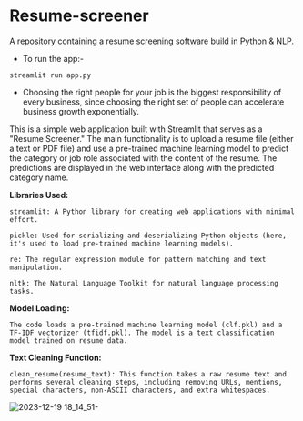# Resume-screener
A repository containing a resume screening software build in Python & NLP.
- To run the app:-
```
streamlit run app.py
```
- Choosing the right people for your job is the biggest responsibility of every business, since choosing the right set of people can accelerate business growth exponentially.

This is a simple web application built with Streamlit that serves as a "Resume Screener." The main functionality is to upload a resume file (either a text or PDF file) and use a pre-trained machine learning model to predict the category or job role associated with the content of the resume. The predictions are displayed in the web interface along with the predicted category name.

**Libraries Used:**
```
streamlit: A Python library for creating web applications with minimal effort.
```
```
pickle: Used for serializing and deserializing Python objects (here, it's used to load pre-trained machine learning models).
```
```
re: The regular expression module for pattern matching and text manipulation.
```
```
nltk: The Natural Language Toolkit for natural language processing tasks.
```

**Model Loading:**
```
The code loads a pre-trained machine learning model (clf.pkl) and a TF-IDF vectorizer (tfidf.pkl). The model is a text classification model trained on resume data.
```
**Text Cleaning Function:**
```
clean_resume(resume_text): This function takes a raw resume text and performs several cleaning steps, including removing URLs, mentions, special characters, non-ASCII characters, and extra whitespaces.
```
![2023-12-19 18_14_51-](https://github.com/Marx-wrld/Resume-screener/assets/105711066/e69aba16-f59c-4e4c-a0e3-9750f97e70f9)
